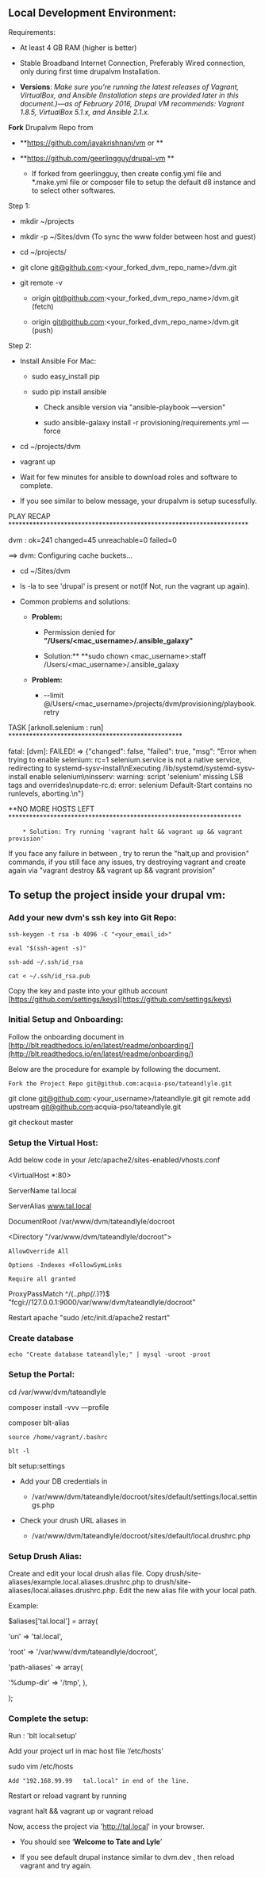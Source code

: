 ## **Local Development Environment:**

Requirements:

* At least 4 GB RAM (higher is better)

* Stable Broadband Internet Connection, Preferably Wired connection, only during first time drupalvm Installation.

* **Versions**: *Make sure you're running the latest releases of Vagrant, VirtualBox, and Ansible (Installation steps are provided later in this document.)—as of February 2016, Drupal VM recommends: Vagrant 1.8.5, VirtualBox 5.1.x, and Ansible 2.1.x.*

**Fork** Drupalvm Repo from 

* **https://github.com/jayakrishnanj/vm or **

* **https://github.com/geerlingguy/drupal-vm **

    * If forked from geerlingguy, then create config.yml file and *.make.yml file or composer file to setup the default d8 instance and to select other softwares.

Step 1:

* mkdir ~/projects

* mkdir -p ~/Sites/dvm (To sync the www folder between host and guest)

* cd ~/projects/

* git clone git@github.com:<your_forked_dvm_repo_name>/dvm.git

* git remote -v

    * origin git@github.com:<your_forked_dvm_repo_name>/dvm.git (fetch)

    * origin git@github.com:<your_forked_dvm_repo_name>/dvm.git (push)

Step 2:

* Install Ansible For Mac:

    * sudo easy_install pip

    * sudo pip install ansible

        * Check ansible version via "ansible-playbook —version"

        * sudo ansible-galaxy install -r provisioning/requirements.yml —force

* cd ~/projects/dvm

* vagrant up

* Wait for few minutes for ansible to download roles and software to complete.

* If you see similar to below message, your drupalvm is setup sucessfully.

PLAY RECAP *********************************************************************

dvm                        : ok=241  changed=45   unreachable=0    failed=0

==> dvm: Configuring cache buckets…

* cd ~/Sites/dvm

* ls -la to see 'drupal' is present or not(If Not, run the vagrant up again).

* Common problems and solutions:

    * **Problem:**

        * Permission denied for **"/Users/<mac_username>/.ansible_galaxy"**

        * Solution:** **sudo chown <mac_username>:staff /Users/<mac_username>/.ansible_galaxy

    * **Problem:**

        * --limit @/Users/<mac_username>/projects/dvm/provisioning/playbook.retry

TASK [arknoll.selenium : run] **************************************************

fatal: [dvm]: FAILED! => {"changed": false, "failed": true, "msg": "Error when trying to enable selenium: rc=1 selenium.service is not a native service, redirecting to systemd-sysv-install\nExecuting /lib/systemd/systemd-sysv-install enable selenium\ninsserv: warning: script 'selenium' missing LSB tags and overrides\nupdate-rc.d: error: selenium Default-Start contains no runlevels, aborting.\n"}

**NO MORE HOSTS LEFT *******************************************************************

        * Solution: Try running 'vagrant halt && vagrant up && vagrant provision'

If you face any failure in between , try to rerun the "halt,up and provision" commands, if you still face any issues, try destroying vagrant and create again via "vagrant destroy && vagrant up && vagrant provision"

## **To setup the project inside your drupal vm:**

### Add your new dvm's ssh key into Git Repo:

	ssh-keygen -t rsa -b 4096 -C "<your_email_id>"

 	eval "$(ssh-agent -s)"

   	ssh-add ~/.ssh/id_rsa

	cat < ~/.ssh/id_rsa.pub

Copy the key and paste into your github account [https://github.com/settings/keys](https://github.com/settings/keys)

### Initial Setup and Onboarding:

Follow the onboarding document in [http://blt.readthedocs.io/en/latest/readme/onboarding/](http://blt.readthedocs.io/en/latest/readme/onboarding/)

Below are the procedure for example by following the document.

	Fork the Project Repo git@github.com:acquia-pso/tateandlyle.git

git clone git@github.com:<your_username>/tateandlyle.git
git remote add upstream git@github.com:acquia-pso/tateandlyle.git

git checkout master

### Setup the Virtual Host:

Add below code in your /etc/apache2/sites-enabled/vhosts.conf

<VirtualHost *:80>

  ServerName tal.local

  ServerAlias www.tal.local

  DocumentRoot /var/www/dvm/tateandlyle/docroot

  <Directory "/var/www/dvm/tateandlyle/docroot">

    AllowOverride All

    Options -Indexes +FollowSymLinks

    Require all granted

  </Directory>

  ProxyPassMatch ^/(.*\.php(/.*)?)$ "fcgi://127.0.0.1:9000/var/www/dvm/tateandlyle/docroot"

</VirtualHost>

Restart apache "sudo /etc/init.d/apache2 restart"

### Create database

	echo "Create database tateandlyle;" | mysql -uroot -proot

	

### Setup the Portal:

cd /var/www/dvm/tateandlyle

composer install -vvv —profile

composer blt-alias

	source /home/vagrant/.bashrc

	blt -l 

blt setup:settings

* Add your DB credentials in

    * /var/www/dvm/tateandlyle/docroot/sites/default/settings/local.settings.php

* Check your drush URL aliases in

    * /var/www/dvm/tateandlyle/docroot/sites/default/local.drushrc.php

### Setup Drush Alias:

Create and edit your local drush alias file. Copy drush/site-aliases/example.local.aliases.drushrc.php to drush/site-aliases/local.aliases.drushrc.php. Edit the new alias file with your local path.

Example:

$aliases['tal.local'] = array(

 'uri' => 'tal.local',

 'root' => '/var/www/dvm/tateandlyle/docroot',

 'path-aliases' => array(

   '%dump-dir' => '/tmp',
 ),

);

### Complete the setup:

Run : 'blt local:setup'

Add your project url in mac host file ‘/etc/hosts’

sudo vim /etc/hosts

	Add "192.168.99.99   tal.local" in end of the line.

Restart or reload vagrant by running 

vagrant halt && vagrant up or  vagrant reload

Now, access the project via 'http://tal.local' in your browser.

* You should see ‘**Welcome to Tate and Lyle**’

* If you see default drupal instance similar to dvm.dev , then reload vagrant and try again.

